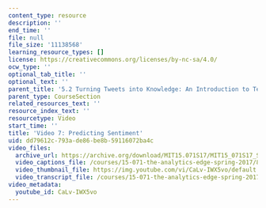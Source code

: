 ```yaml
---
content_type: resource
description: ''
end_time: ''
file: null
file_size: '11138568'
learning_resource_types: []
license: https://creativecommons.org/licenses/by-nc-sa/4.0/
ocw_type: ''
optional_tab_title: ''
optional_text: ''
parent_title: '5.2 Turning Tweets into Knowledge: An Introduction to Text Analytics'
parent_type: CourseSection
related_resources_text: ''
resource_index_text: ''
resourcetype: Video
start_time: ''
title: 'Video 7: Predicting Sentiment'
uid: dd79612c-793a-de86-be8b-59116072ba4c
video_files:
  archive_url: https://archive.org/download/MIT15.071S17/MIT15_071S17_Session_5.2.12_300k.mp4
  video_captions_file: /courses/15-071-the-analytics-edge-spring-2017/82cbaedc09a55a7192acc8182a5b006c_CaLv-IWX5vo.vtt
  video_thumbnail_file: https://img.youtube.com/vi/CaLv-IWX5vo/default.jpg
  video_transcript_file: /courses/15-071-the-analytics-edge-spring-2017/520e51606d7438adc3fc0d78e8211543_CaLv-IWX5vo.pdf
video_metadata:
  youtube_id: CaLv-IWX5vo
---
```

